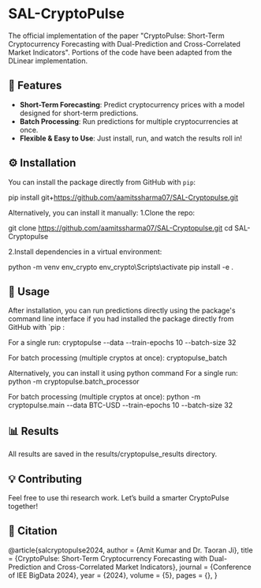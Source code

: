 # SAL-CryptoPulse

The official implementation of the paper "CryptoPulse: Short-Term Cryptocurrency Forecasting with Dual-Prediction and Cross-Correlated Market Indicators". Portions of the code have been adapted from the DLinear implementation.

## 🚀 Features

- **Short-Term Forecasting**: Predict cryptocurrency prices with a model designed for short-term predictions.
- **Batch Processing**: Run predictions for multiple cryptocurrencies at once.
- **Flexible & Easy to Use**: Just install, run, and watch the results roll in!

## ⚙️ Installation

You can install the package directly from GitHub with `pip`:

pip install git+https://github.com/aamitssharma07/SAL-Cryptopulse.git

Alternatively, you can install it manually:
1.Clone the repo:

git clone https://github.com/aamitssharma07/SAL-Cryptopulse.git
cd SAL-Cryptopulse

2.Install dependencies in a virtual environment:

python -m venv env_crypto
env_crypto\Scripts\activate
pip install -e .

## 🎯 Usage
After installation, you can run predictions directly using the package's command line interface if you had installed the  package directly from GitHub with `pip :

For a single run:
cryptopulse --data <crypto-ticker-symbol> --train-epochs 10 --batch-size 32

For batch processing (multiple cryptos at once):
cryptopulse_batch

Alternatively, you can install it using python command
For a single run:
python -m cryptopulse.batch_processor

For batch processing (multiple cryptos at once):
python -m cryptopulse.main --data BTC-USD --train-epochs 10 --batch-size 32

## 📊 Results
All results are saved in the results/cryptopulse_results directory.

## 💡 Contributing
Feel free to use thi research work. Let’s build a smarter CryptoPulse together!

## 📝 Citation
@article{salcryptopulse2024,
  author = {Amit Kumar and Dr. Taoran Ji},
  title = {CryptoPulse: Short-Term Cryptocurrency Forecasting with Dual-Prediction and Cross-Correlated Market Indicators},
  journal = {Conference of IEE BigData 2024},
  year = {2024},
  volume = {5},
  pages = {},
}

